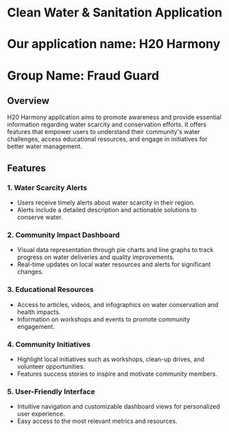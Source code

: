 # Clean Water & Sanitation Application 
# Our application name: H20 Harmony 
# Group Name: Fraud Guard 

## Overview
H20 Harmony application aims to promote awareness and provide essential information regarding water scarcity and conservation efforts. 
It offers features that empower users to understand their community's water challenges, access educational resources, and engage in initiatives for better water management.

## Features
### 1. Water Scarcity Alerts
- Users receive timely alerts about water scarcity in their region.
- Alerts include a detailed description and actionable solutions to conserve water.

### 2. Community Impact Dashboard
- Visual data representation through pie charts and line graphs to track progress on water deliveries and quality improvements.
- Real-time updates on local water resources and alerts for significant changes.

### 3. Educational Resources
- Access to articles, videos, and infographics on water conservation and health impacts.
- Information on workshops and events to promote community engagement.

### 4. Community Initiatives
- Highlight local initiatives such as workshops, clean-up drives, and volunteer opportunities.
- Features success stories to inspire and motivate community members.

### 5. User-Friendly Interface
- Intuitive navigation and customizable dashboard views for personalized user experience.
- Easy access to the most relevant metrics and resources.
